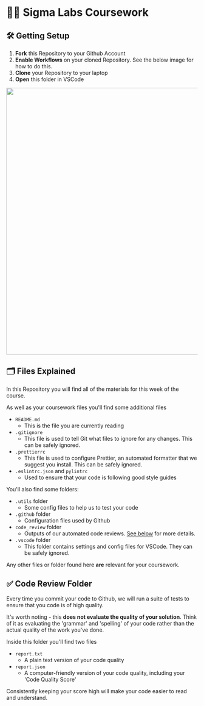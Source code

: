 # 🧑‍💻 Sigma Labs Coursework

## 🛠️ Getting Setup

1. **Fork** this Repository to your Github Account
2. **Enable Workflows** on your cloned Repository. See the below image for how to do this.
3. **Clone** your Repository to your laptop
4. **Open** this folder in VSCode

<img width="700px" src="https://i.imgur.com/eGyISm9.png" />

## 🗂️ Files Explained

In this Repository you will find all of the materials for this week of the course.

As well as your coursework files you'll find some additional files

- `README.md`
  - This is the file you are currently reading
- `.gitignore`
  - This file is used to tell Git what files to ignore for any changes. This can be safely ignored.
- `.prettierrc`
  - This file is used to configure Prettier, an automated formatter that we suggest you install. This can be safely ignored.
- `.eslintrc.json` and `pylintrc`
  - Used to ensure that your code is following good style guides

You'll also find some folders:

- `.utils` folder
  - Some config files to help us to test your code
- `.github` folder
  - Configuration files used by Github
- `code_review` folder
  - Outputs of our automated code reviews. [See below](#code-review-folder) for more details.
- `.vscode` folder
  - This folder contains settings and config files for VSCode. They can be safely ignored.

Any other files or folder found here **are** relevant for your coursework.

## ✅ Code Review Folder

Every time you commit your code to Github, we will run a suite of tests to ensure that you code is of high quality.

It's worth noting - this **does not evaluate the quality of your solution**. Think of it as evaluating the 'grammar' and 'spelling' of your code rather than the actual quality of the work you've done.

Inside this folder you'll find two files

- `report.txt`
  - A plain text version of your code quality
- `report.json`
  - A computer-friendly version of your code quality, including your 'Code Quality Score'

Consistently keeping your score high will make your code easier to read and understand.
